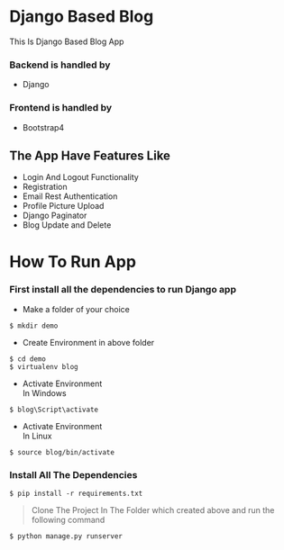 # Django Based Blog
This Is Django Based Blog App

### Backend is handled by
- Django
### Frontend is handled by
- Bootstrap4

## The App Have Features Like
- Login And Logout Functionality
- Registration
- Email Rest Authentication
- Profile Picture Upload
- Django Paginator
- Blog Update and Delete

# How To Run App
### First install all the dependencies to run Django app
- Make a folder of your choice
```
$ mkdir demo
```
- Create Environment in above folder
```
$ cd demo
$ virtualenv blog
```
- Activate Environment<br>
In Windows
```
$ blog\Script\activate
```
- Activate Environment<br>
In Linux
```
$ source blog/bin/activate
```
### Install All The Dependencies
```
$ pip install -r requirements.txt
```
> Clone The Project In The Folder which created above
> and run the following command
```
$ python manage.py runserver

